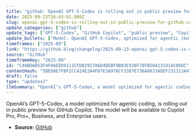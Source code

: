 ```yaml
---
title: "github: OpenAI GPT-5-Codex is rolling out in public preview for GitHub Copilot"
date: 2025-09-23T16:43:02.000Z
slug: openai-gpt-5-codex-is-rolling-out-in-public-preview-for-github-copilot
update_categories: ["github"]
update_tags: ["GPT-5-Codex", "GitHub Copilot", "public preview", "Copilot Pro", "OpenAI", "AI coding"]
update_bullets: ["Model: OpenAI GPT-5-Codex, optimized for agentic (multi-step/autonomous) coding workflows.", "Rollout: Rolling out in public preview within GitHub Copilot.", "Availability: Accessible to Copilot Pro, Pro+, Business, and Enterprise plans.", "Source: Announcement published on The GitHub Blog."]
timeframes: ["2025-09"]
link: "https://github.blog/changelog/2025-09-23-openai-gpt-5-codex-is-rolling-out-in-public-preview-for-github-copilot"
source: "GitHub"
timeframeKey: "2025-09"
id: "C46BDAB53F4F8AEED9111CFDB2927A6D4DEBF9B93E938F78FB504231914C06DC"
contentHash: "5BE60E7FBF2CC424E2A4F87E3A978CF3387E736A8833ADEF231312A478193141"
draft: false
type: "updates2"
llmSummary: "OpenAI’s GPT-5-Codex, a model optimized for agentic coding, is rolling out in public preview for GitHub Copilot. The model will be available to Copilot Pro, Pro+, Business, and Enterprise users."
---
```


OpenAI’s GPT-5-Codex, a model optimized for agentic coding, is rolling out in public preview for GitHub Copilot. The model will be available to Copilot Pro, Pro+, Business, and Enterprise users.

- **Source:** [GitHub](https://github.blog/changelog/2025-09-23-openai-gpt-5-codex-is-rolling-out-in-public-preview-for-github-copilot)

